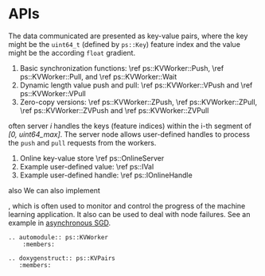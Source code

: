 # APIs


The data communicated are presented as key-value
  pairs, where the key might be the `uint64_t` (defined by `ps::Key`) feature
  index and the value might be the according `float` gradient.
  1. Basic synchronization functions: \ref ps::KVWorker::Push, \ref
  ps::KVWorker::Pull, and \ref ps::KVWorker::Wait
  2. Dynamic length value push and pull: \ref ps::KVWorker::VPush and \ref
     ps::KVWorker::VPull
  3. Zero-copy versions: \ref ps::KVWorker::ZPush, \ref
     ps::KVWorker::ZPull, \ref ps::KVWorker::ZVPush and \ref
     ps::KVWorker::ZVPull


often server *i* handles the keys (feature indices) within the i-th
  segment of <em>[0, uint64_max]</em>. The server node allows user-defined handles to
  process the `push` and `pull` requests from the workers.
  1. Online key-value store \ref ps::OnlineServer
  2. Example user-defined value: \ref ps::IVal
  3. Example user-defined handle: \ref ps::IOnlineHandle



  also We can
  also implement

, which is often used to monitor and control the
  progress of the machine learning application. It also can be used to deal with node
  failures. See an example in [asynchronous SGD](https://github.com/dmlc/wormhole/blob/master/learn/solver/async_sgd.h#L27).

```eval_rst
.. automodule:: ps::KVWorker
    :members:
```

```eval_rst
.. doxygenstruct:: ps::KVPairs
   :members:
```
